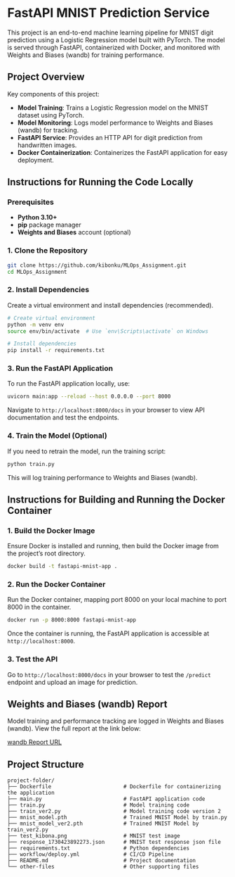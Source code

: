 
# FastAPI MNIST Prediction Service

This project is an end-to-end machine learning pipeline for MNIST digit prediction using a Logistic Regression model built with PyTorch. The model is served through FastAPI, containerized with Docker, and monitored with Weights and Biases (wandb) for training performance.

## Project Overview

Key components of this project:
- **Model Training**: Trains a Logistic Regression model on the MNIST dataset using PyTorch.
- **Model Monitoring**: Logs model performance to Weights and Biases (wandb) for tracking.
- **FastAPI Service**: Provides an HTTP API for digit prediction from handwritten images.
- **Docker Containerization**: Containerizes the FastAPI application for easy deployment.

## Instructions for Running the Code Locally

### Prerequisites

- **Python 3.10+**
- **pip** package manager
- **Weights and Biases** account (optional)

### 1. Clone the Repository

```bash
git clone https://github.com/kibonku/MLOps_Assignment.git
cd MLOps_Assignment
```

### 2. Install Dependencies

Create a virtual environment and install dependencies (recommended).

```bash
# Create virtual environment
python -m venv env
source env/bin/activate  # Use `env\Scripts\activate` on Windows

# Install dependencies
pip install -r requirements.txt
```

### 3. Run the FastAPI Application

To run the FastAPI application locally, use:

```bash
uvicorn main:app --reload --host 0.0.0.0 --port 8000
```

Navigate to `http://localhost:8000/docs` in your browser to view API documentation and test the endpoints.

### 4. Train the Model (Optional)

If you need to retrain the model, run the training script:

```bash
python train.py
```

This will log training performance to Weights and Biases (wandb).

## Instructions for Building and Running the Docker Container

### 1. Build the Docker Image

Ensure Docker is installed and running, then build the Docker image from the project’s root directory.

```bash
docker build -t fastapi-mnist-app .
```

### 2. Run the Docker Container

Run the Docker container, mapping port 8000 on your local machine to port 8000 in the container.

```bash
docker run -p 8000:8000 fastapi-mnist-app
```

Once the container is running, the FastAPI application is accessible at `http://localhost:8000`.

### 3. Test the API

Go to `http://localhost:8000/docs` in your browser to test the `/predict` endpoint and upload an image for prediction.

## Weights and Biases (wandb) Report

Model training and performance tracking are logged in Weights and Biases (wandb). View the full report at the link below:

[wandb Report URL](https://api.wandb.ai/links/kibona9-iowa-state-university/fs1gc4t7)  <!-- Replace with the actual wandb report URL -->

## Project Structure

```
project-folder/
├── Dockerfile                       # Dockerfile for containerizing the application
├── main.py                          # FastAPI application code
├── train.py                         # Model training code
├── train_ver2.py                    # Model training code version 2
├── mnist_model.pth                  # Trained MNIST Model by train.py
├── mnist_model_ver2.pth             # Trained MNIST Model by train_ver2.py
├── test_kibona.png                  # MNIST test image
├── response_1730423892273.json      # MNIST test response json file
├── requirements.txt                 # Python dependencies
├── workflow/deploy.yml              # CI/CD Pipeline
├── README.md                        # Project documentation
└── other-files                      # Other supporting files
```
